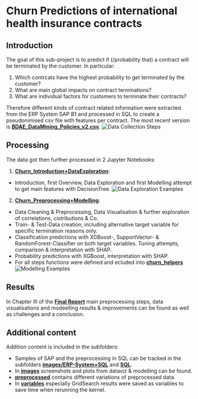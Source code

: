 # Churn Predictions of international health insurance contracts

## Introduction
The goal of this sub-project is to predict if (/probability that) a contract will be terminated by the customer. In particular:
1. Which contrcats have the highest probability to get terminated by the customer?
2. What are main global impacts on contract terminations?
3. What are individual factors for customers to terminate their contracts?

Therefore different kinds of contract related information were extracted from the ERP System SAP B1 and processed in SQL to create a pseudonimised csv file with features per contract. The most recent version is __[BDAE_DataMining_Policies_v2.csv](/ChurnProject/BDAE_DataMining_Policies_v2.csv)__.
![Data Collection Steps](https://github.com/JonathanPablo/DataScientest_Sales-Churn_Project/assets/134729968/bd8a03c6-9d32-47e8-af7d-ceb3ba21588a)

## Processing
The data got then further processed in 2 Jupyter Notebooks:
1. __[Churn_Introduction+DataExploration](/ChurnProject/Churn_Introduction%2BDataExploration.ipynb)__:
  - Introduction, first Overview, Data Exploration and first Modelling attempt to get main features with DecisionTree.
![Data Exploration Examples](https://github.com/JonathanPablo/DataScientest_Sales-Churn_Project/assets/134729968/ef809f79-d05a-436d-bb6e-a9c75de08d77)


2. __[Churn_Preprocessing+Modelling](/ChurnProject/Churn_Preprocessing%2BModelling.ipynb)__:
  - Data Cleaning & Preprocessing, Data Visualisation & further exploration of correlations, cistributions & Co.
  - Train- & Test-Data creation, including alternative target variable for specific termination reasons only.
  - Classification predictions with XGBoost-, SupportVector- & RandomForest-Classifier on both target variables. Tuning attempts, comparison & interpretation with SHAP.
  -  Probability predictions with XGBoost, interpretation with SHAP.
  -  For all steps functions were defined and ecluded into __[churn_helpers](/ChurnProject/churn_helpers.py)__
![Modelling Examples](https://github.com/JonathanPablo/DataScientest_Sales-Churn_Project/assets/134729968/3f2b57c6-ce0e-45d4-be61-477e9daac2f1)


## Results
In Chapter III of the __[Final Report](</Sales Forecast and Churn Prediction_Final Report.docx>)__ main preprocessing steps, data visualisations and modeelling results & improvements can be found as well as challenges and a conclusion.

## Additional content
Addition content is included in the subfolders:
- Samples of SAP and the preprocessing in SQL can be tracked in the subfolders __[images/ERP-System+SQL](/ChurnProject/images/ERP-System%2BSQL)__ and __[SQL](/ChurnProject/SQL)__.
- In __[images](/ChurnProject/images)__ screenshots and plots from dataviz & modelling can be found.
- __[preprocessed](/ChurnProject/preprocessed)__ contains different variations of preprocessed data.
- In __[variables](/ChurnProject/variables)__ especially GridSearch results were saved as variables to save time when rerunning the kernel.


